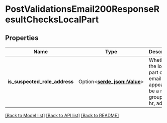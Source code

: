 # PostValidationsEmail200ResponseResultChecksLocalPart

## Properties

Name | Type | Description | Notes
------------ | ------------- | ------------- | -------------
**is_suspected_role_address** | Option<[**serde_json::Value**](.md)> | Whether the local part of email appears to be a role or group (e.g., hr, admin) | 

[[Back to Model list]](../README.md#documentation-for-models) [[Back to API list]](../README.md#documentation-for-api-endpoints) [[Back to README]](../README.md)



